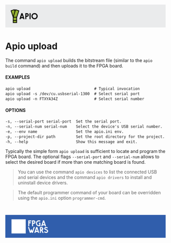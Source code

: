 ![](assets/apio-banner.svg)

# Apio upload

The command `apio upload` builds the bitstream file (similar to the `apio build` command) and then uploads it to the FPGA board.

#### EXAMPLES
```
apio upload                            # Typical invocation
apio upload -s /dev/cu.usbserial-1300  # Select serial port
apio upload -n FTXYA34Z                # Select serial number
```

#### OPTIONS
```
-s, --serial-port serial-port  Set the serial port.
-n, --serial-num serial-num    Select the device's USB serial number.
-e, --env name                 Set the apio.ini env.
-p, --project-dir path         Set the root directory for the project.
-h, --help                     Show this message and exit.
```

Typically the simple form `apio upload` is sufficient to locate and program the FPGA board. The optional flags `--serial-port` and `--serial-num` allows to select the desired board if more than one matching board is found.

> You can use the command `apio devices` to list the connected USB and serial devices and the command `apio drivers` to install and uninstall device drivers.

> The default programmer command of your board can be overridden using the `apio.ini` option `programmer-cmd`.



<br>

![](assets/fpgawars-banner.svg)